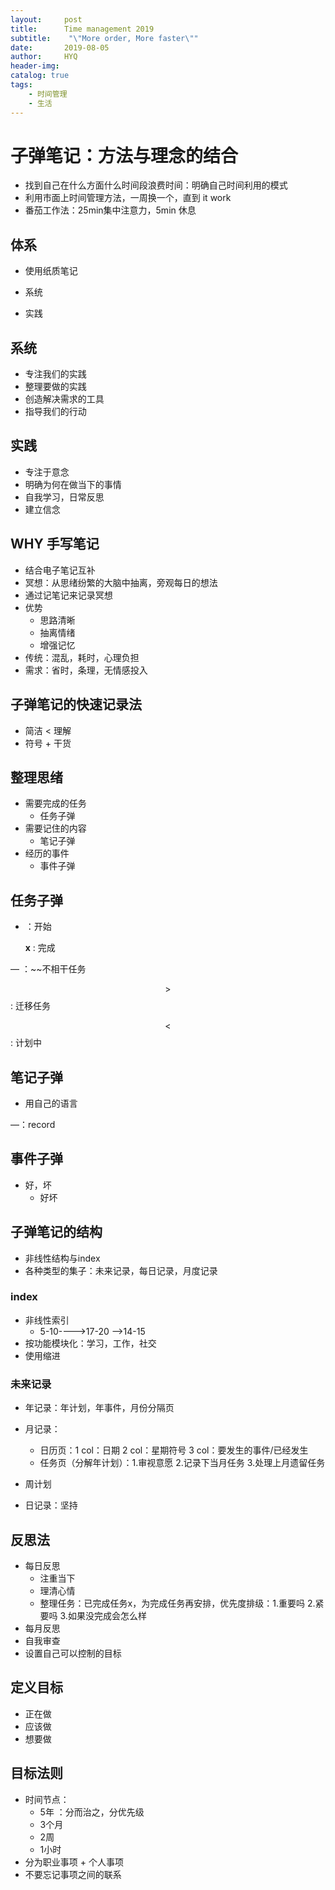 ```yaml
---
layout:     post
title:      Time management 2019
subtitle:    "\"More order, More faster\""
date:       2019-08-05
author:     HYQ
header-img: 
catalog: true
tags:
    - 时间管理
	- 生活
---
```


# 子弹笔记：方法与理念的结合



- 找到自己在什么方面什么时间段浪费时间：明确自己时间利用的模式
- 利用市面上时间管理方法，一周换一个，直到 it work
- 番茄工作法：25min集中注意力，5min 休息



## 体系

- 使用纸质笔记

- 系统
- 实践



## 系统

- 专注我们的实践
- 整理要做的实践
- 创造解决需求的工具
- 指导我们的行动



## 实践

- 专注于意念
- 明确为何在做当下的事情
- 自我学习，日常反思
- 建立信念



## WHY 手写笔记

- 结合电子笔记互补
- 冥想：从思绪纷繁的大脑中抽离，旁观每日的想法
- 通过记笔记来记录冥想
- 优势
  - 思路清晰
  - 抽离情绪
  - 增强记忆
- 传统：混乱，耗时，心理负担
- 需求：省时，条理，无情感投入



## 子弹笔记的快速记录法

- 简洁 < 理解
- 符号 + 干货





## 整理思绪

- 需要完成的任务 
  - 任务子弹
- 需要记住的内容
  - 笔记子弹
- 经历的事件
  - 事件子弹



## 任务子弹

- ：开始

  **x**    :   完成

—   ：~~不相干任务

$$>$$    :   迁移任务

$$<$$    :    计划中



## 笔记子弹

- 用自己的语言

—：record

## 事件子弹

- 好，坏   
  - 好坏





## 子弹笔记的结构



- 非线性结构与index
- 各种类型的集子：未来记录，每日记录，月度记录



### index

- 非线性索引
  - 5-10---->17-20 ——>14-15
- 按功能模块化：学习，工作，社交
- 使用缩进





### 未来记录

- 年记录：年计划，年事件，月份分隔页



- 月记录：

  - 日历页：1 col：日期  2 col：星期符号  3 col：要发生的事件/已经发生
  - 任务页（分解年计划）：1.审视意愿  2.记录下当月任务  3.处理上月遗留任务

  

- 周计划



- 日记录：坚持



## 反思法

- 每日反思
  - 注重当下
  - 理清心情
  - 整理任务：已完成任务x，为完成任务再安排，优先度排级：1.重要吗  2.紧要吗  3.如果没完成会怎么样
- 每月反思
- 自我审查
- 设置自己可以控制的目标



## 定义目标



- 正在做
- 应该做
- 想要做



## 目标法则

- 时间节点：
  - 5年 ：分而治之，分优先级
  - 3个月 
  -  2周  
  - 1小时
- 分为职业事项 + 个人事项
- 不要忘记事项之间的联系